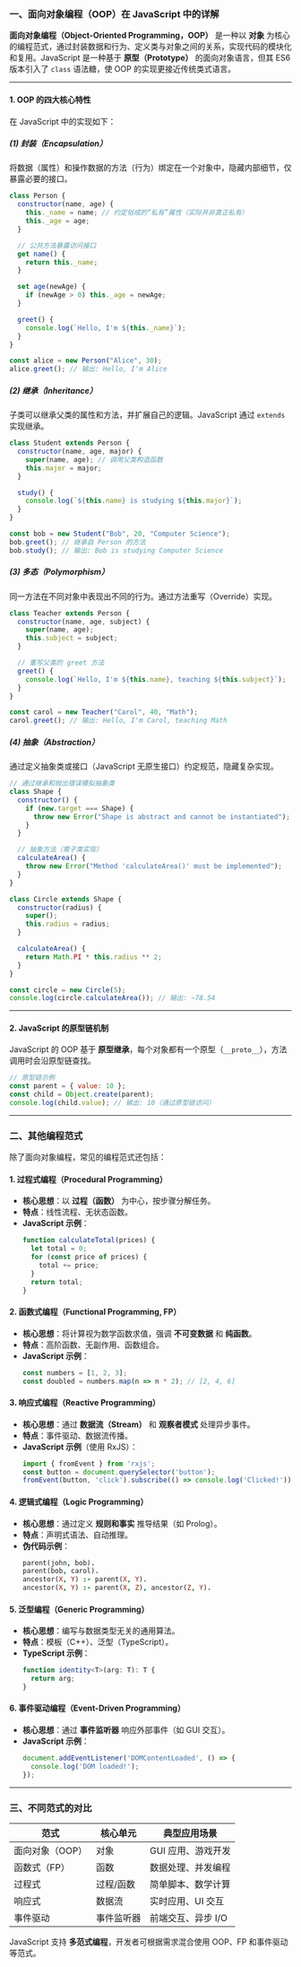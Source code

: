 ### 一、面向对象编程（OOP）在 JavaScript 中的详解

**面向对象编程（Object-Oriented Programming，OOP）** 是一种以 **对象** 为核心的编程范式，通过封装数据和行为、定义类与对象之间的关系，实现代码的模块化和复用。JavaScript 是一种基于 **原型（Prototype）** 的面向对象语言，但其 ES6 版本引入了 `class` 语法糖，使 OOP 的实现更接近传统类式语言。

---

#### 1. OOP 的四大核心特性
在 JavaScript 中的实现如下：

##### (1) 封装（Encapsulation）
将数据（属性）和操作数据的方法（行为）绑定在一个对象中，隐藏内部细节，仅暴露必要的接口。
```javascript
class Person {
  constructor(name, age) {
    this._name = name; // 约定俗成的“私有”属性（实际并非真正私有）
    this._age = age;
  }

  // 公共方法暴露访问接口
  get name() {
    return this._name;
  }

  set age(newAge) {
    if (newAge > 0) this._age = newAge;
  }

  greet() {
    console.log(`Hello, I'm ${this._name}`);
  }
}

const alice = new Person("Alice", 30);
alice.greet(); // 输出: Hello, I'm Alice
```

##### (2) 继承（Inheritance）
子类可以继承父类的属性和方法，并扩展自己的逻辑。JavaScript 通过 `extends` 实现继承。
```javascript
class Student extends Person {
  constructor(name, age, major) {
    super(name, age); // 调用父类构造函数
    this.major = major;
  }

  study() {
    console.log(`${this.name} is studying ${this.major}`);
  }
}

const bob = new Student("Bob", 20, "Computer Science");
bob.greet(); // 继承自 Person 的方法
bob.study(); // 输出: Bob is studying Computer Science
```

##### (3) 多态（Polymorphism）
同一方法在不同对象中表现出不同的行为。通过方法重写（Override）实现。
```javascript
class Teacher extends Person {
  constructor(name, age, subject) {
    super(name, age);
    this.subject = subject;
  }

  // 重写父类的 greet 方法
  greet() {
    console.log(`Hello, I'm ${this.name}, teaching ${this.subject}`);
  }
}

const carol = new Teacher("Carol", 40, "Math");
carol.greet(); // 输出: Hello, I'm Carol, teaching Math
```

##### (4) 抽象（Abstraction）
通过定义抽象类或接口（JavaScript 无原生接口）约定规范，隐藏复杂实现。
```javascript
// 通过继承和抛出错误模拟抽象类
class Shape {
  constructor() {
    if (new.target === Shape) {
      throw new Error("Shape is abstract and cannot be instantiated");
    }
  }

  // 抽象方法（需子类实现）
  calculateArea() {
    throw new Error("Method 'calculateArea()' must be implemented");
  }
}

class Circle extends Shape {
  constructor(radius) {
    super();
    this.radius = radius;
  }

  calculateArea() {
    return Math.PI * this.radius ** 2;
  }
}

const circle = new Circle(5);
console.log(circle.calculateArea()); // 输出: ~78.54
```

---

#### 2. JavaScript 的原型链机制
JavaScript 的 OOP 基于 **原型继承**，每个对象都有一个原型（`__proto__`），方法调用时会沿原型链查找。
```javascript
// 原型链示例
const parent = { value: 10 };
const child = Object.create(parent);
console.log(child.value); // 输出: 10（通过原型链访问）
```

---

### 二、其他编程范式

除了面向对象编程，常见的编程范式还包括：

#### 1. 过程式编程（Procedural Programming）
- **核心思想**：以 **过程（函数）** 为中心，按步骤分解任务。
- **特点**：线性流程、无状态函数。
- **JavaScript 示例**：
  ```javascript
  function calculateTotal(prices) {
    let total = 0;
    for (const price of prices) {
      total += price;
    }
    return total;
  }
  ```

#### 2. 函数式编程（Functional Programming, FP）
- **核心思想**：将计算视为数学函数求值，强调 **不可变数据** 和 **纯函数**。
- **特点**：高阶函数、无副作用、函数组合。
- **JavaScript 示例**：
  ```javascript
  const numbers = [1, 2, 3];
  const doubled = numbers.map(n => n * 2); // [2, 4, 6]
  ```

#### 3. 响应式编程（Reactive Programming）
- **核心思想**：通过 **数据流（Stream）** 和 **观察者模式** 处理异步事件。
- **特点**：事件驱动、数据流传播。
- **JavaScript 示例**（使用 RxJS）：
  ```javascript
  import { fromEvent } from 'rxjs';
  const button = document.querySelector('button');
  fromEvent(button, 'click').subscribe(() => console.log('Clicked!'));
  ```

#### 4. 逻辑式编程（Logic Programming）
- **核心思想**：通过定义 **规则和事实** 推导结果（如 Prolog）。
- **特点**：声明式语法、自动推理。
- **伪代码示例**：
  ```prolog
  parent(john, bob).
  parent(bob, carol).
  ancestor(X, Y) :- parent(X, Y).
  ancestor(X, Y) :- parent(X, Z), ancestor(Z, Y).
  ```

#### 5. 泛型编程（Generic Programming）
- **核心思想**：编写与数据类型无关的通用算法。
- **特点**：模板（C++）、泛型（TypeScript）。
- **TypeScript 示例**：
  ```typescript
  function identity<T>(arg: T): T {
    return arg;
  }
  ```

#### 6. 事件驱动编程（Event-Driven Programming）
- **核心思想**：通过 **事件监听器** 响应外部事件（如 GUI 交互）。
- **JavaScript 示例**：
  ```javascript
  document.addEventListener('DOMContentLoaded', () => {
    console.log('DOM loaded!');
  });
  ```

---

### 三、不同范式的对比
| 范式               | 核心单元     | 典型应用场景           |
|--------------------|--------------|------------------------|
| 面向对象（OOP）    | 对象         | GUI 应用、游戏开发     |
| 函数式（FP）       | 函数         | 数据处理、并发编程     |
| 过程式             | 过程/函数    | 简单脚本、数学计算     |
| 响应式             | 数据流       | 实时应用、UI 交互      |
| 事件驱动           | 事件监听器   | 前端交互、异步 I/O     |

JavaScript 支持 **多范式编程**，开发者可根据需求混合使用 OOP、FP 和事件驱动等范式。

